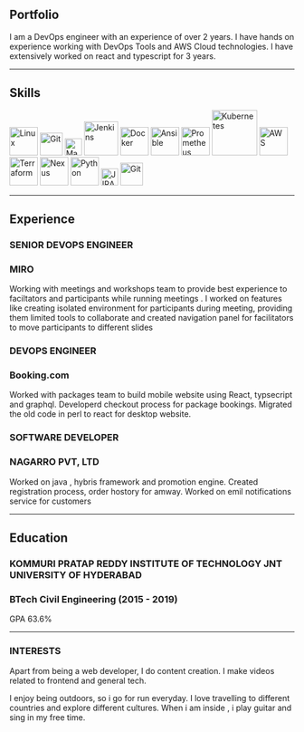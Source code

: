 ## Portfolio

I am a DevOps engineer with an experience of over 2 years. I have hands on experience working with DevOps Tools and AWS Cloud technologies. I have extensively worked on react and typescript for 3 years.

---

## Skills

<p align='left'>
  <img src="https://mms.businesswire.com/media/20131031005990/en/389965/4/nanotech_entertainment_nuvola_linux.jpg?download=1" alt="Linux" width="auto" height="50">
  <img src="https://git-scm.com/images/logos/1color-orange-lightbg@2x.png" alt="Git" width="auto" height="40">
  <img src="https://upload.wikimedia.org/wikipedia/commons/thumb/5/52/Apache_Maven_logo.svg/340px-Apache_Maven_logo.svg.png?20190703111750" alt="Maven" width="auto" height="30">
  <img src="https://www.pngitem.com/pimgs/m/441-4419397_jenkins-logo-png-transparent-png.png" alt="Jenkins" width="auto" height="60">
  <img src="https://logo-logos.com/wp-content/uploads/2016/10/Docker_logo.png" alt="Docker" width="auto" height="50">
  <img src="https://logowik.com/content/uploads/images/t_ansible3554.jpg" alt="Ansible" width="auto" height="50">
  <img src="https://www.vectorlogo.zone/logos/prometheusio/prometheusio-ar21.png" alt="Prometheus" width="auto" height="50">
  <img src="https://www.pngitem.com/pimgs/m/3-31510_svg-kubernetes-logo-hd-png-download.png" alt="Kubernetes" width="auto" height="80">
  <img src="https://www.citypng.com/public/uploads/preview/-11596298476uv7jjemoja.png" alt="AWS" width="auto" height="50">
  <img src="https://www.vectorlogo.zone/logos/terraformio/terraformio-ar21.png" alt="Terraform" width="auto" height="50">
  <img src="https://i.pinimg.com/originals/3f/db/8d/3fdb8ddd92ca2f91128361db01136af3.jpg" alt="Nexus" width="auto" height="50">
  <img src="https://www.pngitem.com/pimgs/m/31-312064_programming-icon-png-python-logo-512-transparent-png.png" alt="Python" width="auto" height="50"/>
  <img src="https://logo-all.ru/uploads/posts/2018-09/0_jira_logo.jpg" alt="JIRA" width="auto" height="30"/>
  <img src=" " alt="Git" width="40" height="40">
</p>

---

## Experience

### **SENIOR DEVOPS ENGINEER**
### MIRO

Working with meetings and workshops team to provide best experience to faciltators and participants while running meetings . I worked on features like creating isolated environment for participants during meeting, providing them limited tools to collaborate and created navigation panel for facilitators to move participants to different slides

### **DEVOPS ENGINEER**
### Booking.com

Worked with packages team to build mobile website using React, typsecript and graphql. Developerd checkout process for package bookings. Migrated the old code in perl to react for desktop website.

### **SOFTWARE DEVELOPER**
### NAGARRO PVT, LTD

Worked on java , hybris framework and promotion engine. Created registration process, order hostory for amway. Worked on emil notifications service for customers

---

## Education

### **KOMMURI PRATAP REDDY INSTITUTE OF TECHNOLOGY JNT UNIVERSITY OF HYDERABAD**
### BTech Civil Engineering (2015 - 2019)
GPA 63.6%

---

### INTERESTS
Apart from being a web developer, I do content creation. I make videos related to frontend and general tech.

I enjoy being outdoors, so i go for run everyday. I love travelling to different countries and explore different cultures. When i am inside , i play guitar and sing in my free time.
